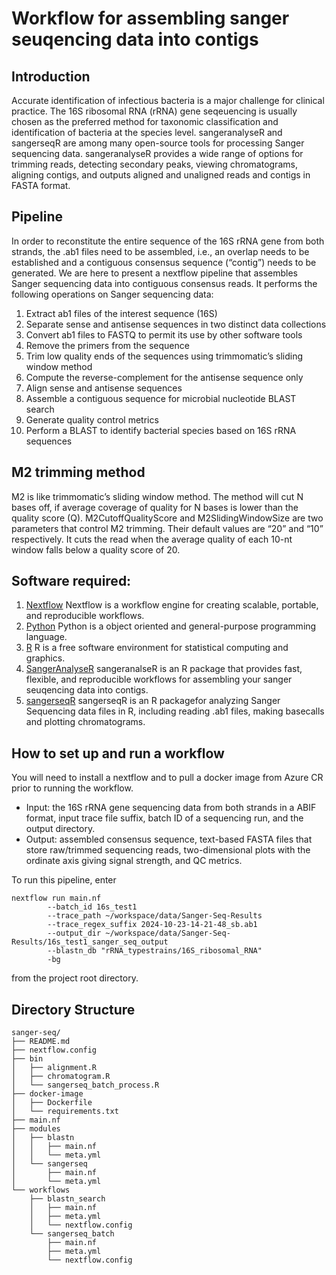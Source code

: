 # Workflow for assembling sanger seuqencing data into contigs

## Introduction
Accurate identification of infectious bacteria is a major challenge for clinical practice. The 16S ribosomal RNA (rRNA) gene seqeuencing is usually chosen as the preferred method for taxonomic classification and identification of bacteria at the species level. sangeranalyseR and sangerseqR are among many open-source tools for processing Sanger sequencing data.
sangeranalyseR provides a wide range of options for trimming reads, detecting secondary peaks, viewing chromatograms, aligning contigs, and outputs aligned and unaligned reads and contigs in FASTA format.

## Pipeline
In order to reconstitute the entire sequence of the 16S rRNA gene from both strands, the .ab1 files need to be assembled, i.e.,
an overlap needs to be established and a contiguous consensus sequence (“contig”) needs to be generated. We are here to present a nextflow pipeline that assembles Sanger sequencing data into contiguous consensus reads. It performs the following operations on Sanger sequencing data:

1. Extract ab1 files of the interest sequence (16S)
2. Separate sense and antisense sequences in two distinct data collections
3. Convert ab1 files to FASTQ to permit its use by other software tools
4. Remove the primers from the sequence
5. Trim low quality ends of the sequences using trimmomatic’s sliding window method
6. Compute the reverse-complement for the antisense sequence only
7. Align sense and antisense sequences
8. Assemble a contiguous sequence for microbial nucleotide BLAST search
9. Generate quality control metrics
10. Perform a BLAST to identify bacterial species based on 16S rRNA sequences

## M2 trimming method

M2 is like trimmomatic’s sliding window method. The method will cut N bases off, if average coverage of quality
for N bases is lower than the quality score (Q). M2CutoffQualityScore and M2SlidingWindowSize are
two parameters that control M2 trimming. Their default values are “20” and “10” respectively.
It cuts the read when the average quality of each 10-nt window falls below a quality score of 20.

## Software required:
1. [Nextflow](https://www.nextflow.io/docs/latest/)
Nextflow is a workflow engine for creating scalable, portable, and reproducible workflows.
2. [Python](https://www.python.org/)
Python is a object oriented and general-purpose programming language.
3. [R](https://www.r-project.org/)
R is a free software environment for statistical computing and graphics.
4. [SangerAnalyseR](https://sangeranalyser.readthedocs.io/en/latest/content/quickstart.html)
sangeranalseR is an R package that provides fast, flexible, and reproducible workflows for assembling your sanger seuqencing data into contigs.
5. [sangerseqR](https://github.com/jonathonthill/sangerseqR)
sangerseqR is an R packagefor analyzing Sanger Sequencing data files in R, including reading .ab1 files, making basecalls and plotting chromatograms.

## How to set up and run a workflow
You will need to install a nextflow and to pull a docker image from Azure CR prior to running the workflow.
- Input: the 16S rRNA gene sequencing data from both strands in a ABIF format, input trace file suffix, batch ID of a sequencing run, and the output directory.
- Output: assembled consensus sequence, text-based FASTA files that store raw/trimmed sequencing reads, two-dimensional plots with the ordinate axis giving signal strength, and QC metrics.

To run this pipeline, enter
```
nextflow run main.nf
        --batch_id 16s_test1
        --trace_path ~/workspace/data/Sanger-Seq-Results
        --trace_regex_suffix 2024-10-23-14-21-48_sb.ab1
        --output_dir ~/workspace/data/Sanger-Seq-Results/16s_test1_sanger_seq_output
        --blastn_db "rRNA_typestrains/16S_ribosomal_RNA"
        -bg
```
from the project root directory.
## Directory Structure
```
sanger-seq/
├── README.md
├── nextflow.config
├── bin
│   ├── alignment.R
│   ├── chromatogram.R
│   └── sangerseq_batch_process.R
├── docker-image
│   ├── Dockerfile
│   └── requirements.txt
├── main.nf
├── modules
│   ├── blastn
│   │   ├── main.nf
│   │   └── meta.yml
│   └── sangerseq
│       ├── main.nf
│       └── meta.yml
└── workflows
    ├── blastn_search
    │   ├── main.nf
    │   ├── meta.yml
    │   └── nextflow.config
    └── sangerseq_batch
        ├── main.nf
        ├── meta.yml
        └── nextflow.config
```